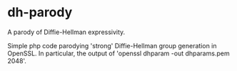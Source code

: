 # dh-parody
A parody of Diffie-Hellman expressivity.

Simple php code parodying 'strong' Diffie-Hellman group generation in OpenSSL. In particular, the output of 'openssl dhparam -out dhparams.pem 2048'.
